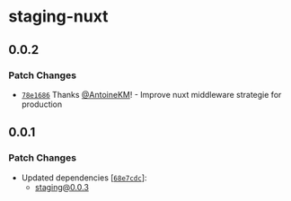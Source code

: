 # staging-nuxt

## 0.0.2

### Patch Changes

- [`78e1686`](https://github.com/AntoineKM/staging/commit/78e1686cef43cb73d515e973cdeb19dd8fcbd76c) Thanks [@AntoineKM](https://github.com/AntoineKM)! - Improve nuxt middleware strategie for production

## 0.0.1

### Patch Changes

- Updated dependencies [[`68e7cdc`](https://github.com/AntoineKM/staging/commit/68e7cdc5a0c27ff731baad27a4139cb338ca763c)]:
  - staging@0.0.3
